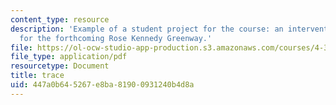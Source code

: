 ```yaml
---
content_type: resource
description: 'Example of a student project for the course: an intervention proposed
  for the forthcoming Rose Kennedy Greenway.'
file: https://ol-ocw-studio-app-production.s3.amazonaws.com/courses/4-303-dialogue-in-art-architecture-and-urbanism-fall-2003/447a0b645267e8ba81900931240b4d8a_timcarrie.pdf
file_type: application/pdf
resourcetype: Document
title: trace
uid: 447a0b64-5267-e8ba-8190-0931240b4d8a
---
```

